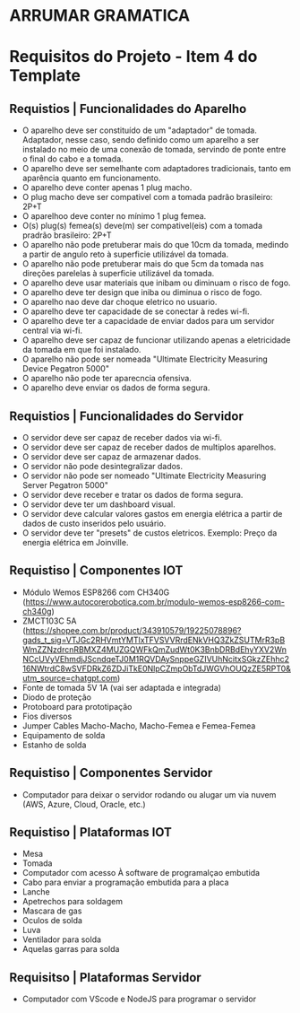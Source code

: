 # ARRUMAR GRAMATICA

# Requisitos do Projeto - Item 4 do Template

## Requistios | Funcionalidades do Aparelho
- O aparelho deve ser constituído de um "adaptador" de tomada. Adaptador, nesse caso, sendo definido como um aparelho a ser instalado no meio de uma conexão de tomada, servindo de ponte entre o final do cabo e a tomada.
- O aparelho deve ser semelhante com adaptadores tradicionais, tanto em aparência quanto em funcionamento.
- O aparelho deve conter apenas 1 plug macho.
- O plug macho deve ser compativel com a tomada padrão brasileiro: 2P+T
- O aparelhoo deve conter no mínimo 1 plug femea.
- O(s) plug(s) femea(s) deve(m) ser compativel(eis) com a tomada pradrão brasileiro: 2P+T
- O aparelho não pode pretuberar mais do que 10cm da tomada, medindo a partir de angulo reto à superficie utilizável da tomada.
- O aparelho não pode pretuberar mais do que 5cm da tomada nas direções parelelas à superficie utilizável da tomada.
- O aparelho deve usar materiais que inibam ou diminuam o risco de fogo.
- O aparelho deve ter design que iniba ou diminua o risco de fogo.
- O aparelho nao deve dar choque eletrico no usuario.
- O aparelho deve ter capacidade de se conectar à redes wi-fi.
- O aparelho deve ter a capacidade de enviar dados para um servidor central via wi-fi.
- O aparelho deve ser capaz de funcionar utilizando apenas a eletricidade da tomada em que foi instalado.
- O aparelho não pode ser nomeada "Ultimate Electricity Measuring Device Pegatron 5000"
- O aparelho não pode ter aparecncia ofensiva.
- O aparelho deve enviar os dados de forma segura.

## Requistios | Funcionalidades do Servidor
- O servidor deve ser capaz de receber dados via wi-fi.
- O servidor deve ser capaz de receber dados de multiplos aparelhos.
- O servidor deve ser capaz de armazenar dados.
- O servidor não pode desintegralizar dados.
- O servidor não pode ser nomeado "Ultimate Electricity Measuring Server Pegatron 5000"
- O servidor deve receber e tratar os dados de forma segura.
- O servidor deve ter um dashboard visual.
- O servidor deve calcular valores gastos em energia elétrica a partir de dados de custo inseridos pelo usuário.
- O servidor deve ter "presets" de custos eletricos. Exemplo: Preço da energia elétrica em Joinville.

## Requistiso | Componentes IOT
- Módulo Wemos ESP8266 com CH340G (https://www.autocorerobotica.com.br/modulo-wemos-esp8266-com-ch340g)
- ZMCT103C 5A (https://shopee.com.br/product/343910579/19225078896?gads_t_sig=VTJGc2RHVmtYMTlxTFVSVVRrdENkVHQ3ZkZSUTMrR3pBWmZZNzdrcnRBMXZ4MUZGQWFkQmZudWt0K3BnbDRBdEhyYXV2WnNCcUVyVEhmdjJScndqeTJ0M1RQVDAySnppeGZIVUhNcitxSGkzZEhhc216NWtrdC8wSVFDRkZ6ZDJiTkE0NlpCZmpObTdJWGVhOUQzZE5RPT0&utm_source=chatgpt.com)
- Fonte de tomada 5V 1A (vai ser adaptada e integrada)
- Diodo de proteção
- Protoboard para prototipação
- Fios diversos
- Jumper Cables Macho-Macho, Macho-Femea e Femea-Femea
- Equipamento de solda
- Estanho de solda

## Requistiso | Componentes Servidor
- Computador para deixar o servidor rodando ou alugar um via nuvem (AWS, Azure, Cloud, Oracle, etc.)


## Requistiso | Plataformas IOT
- Mesa
- Tomada
- Computador com acesso À software de programalçao embutida
- Cabo para enviar a programação embutida para a placa
- Lanche
- Apetrechos para soldagem
- Mascara de gas
- Oculos de solda
- Luva
- Ventilador para solda
- Aquelas garras para solda

## Requisitso | Plataformas Servidor
- Computador com VScode e NodeJS para programar o servidor
